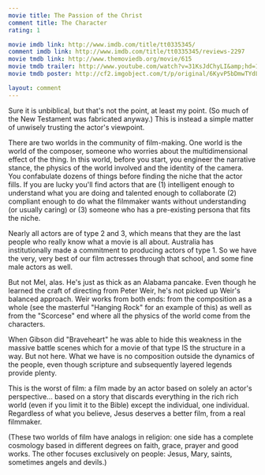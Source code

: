 ```yaml
---
movie title: The Passion of the Christ
comment title: The Character
rating: 1

movie imdb link: http://www.imdb.com/title/tt0335345/
comment imdb link: http://www.imdb.com/title/tt0335345/reviews-2297
movie tmdb link: http://www.themoviedb.org/movie/615
movie tmdb trailer: http://www.youtube.com/watch?v=31KsJdChyLI&amp;hd=1
movie tmdb poster: http://cf2.imgobject.com/t/p/original/6KyvP5bDmwTYdLLnhEn10NFPDIZ.jpg

layout: comment
---
```


Sure it is unbiblical, but that's not the point, at least my point. (So much of the New Testament was fabricated anyway.) This is instead a simple matter of unwisely trusting the actor's viewpoint.

There are two worlds in the community of film-making. One world is the world of the composer, someone who worries about the multidimensional effect of the thing. In this world, before you start, you engineer the narrative stance, the physics of the world involved and the identity of the camera. You confabulate dozens of things before finding the niche that the actor fills. If you are lucky you'll find actors that are (1) intelligent enough to understand what you are doing and talented enough to collaborate (2) compliant enough to do what the filmmaker wants without understanding (or usually caring) or (3) someone who has a pre-existing persona that fits the niche.

Nearly all actors are of type 2 and 3, which means that they are the last people who really know what a movie is all about. Australia has institutionally made a commitment to producing actors of type 1. So we have the very, very best of our film actresses through that school, and some fine male actors as well.

But not Mel, alas. He's just as thick as an Alabama pancake. Even though he learned the craft of directing from Peter Weir, he's not picked up Weir's balanced approach. Weir works from both ends: from the composition as a whole (see the masterful "Hanging Rock" for an example of this) as well as from the "Scorcese" end where all the physics of the world come from the characters.

When Gibson did "Braveheart" he was able to hide this weakness in the massive battle scenes which for a movie of that type IS the structure in a way. But not here. What we have is no composition outside the dynamics of the people, even though scripture and subsequently layered legends provide plenty.

This is the worst of film: a film made by an actor based on solely an actor's perspective... based on a story that discards everything in the rich rich world (even if you limit it to the Bible) except the individual, one individual. Regardless of what you believe, Jesus deserves a better film, from a real filmmaker.

(These two worlds of film have analogs in religion: one side has a complete cosmology based in different degrees on faith, grace, prayer and good works. The other focuses exclusively on people: Jesus, Mary, saints, sometimes angels and devils.)